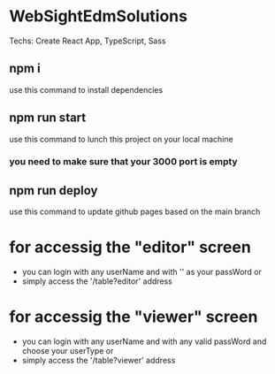 # WebSightEdmSolutions

Techs: Create React App, TypeScript, Sass

## npm i

use this command to install dependencies

## npm run start

use this command to lunch this project on your local machine

### you need to make sure that your 3000 port is empty

## npm run deploy

use this command to update github pages based on the main branch

# for accessig the "editor" screen

- you can login with any userName and with '' as your passWord
  or
- simply access the '/table?editor' address

# for accessig the "viewer" screen

- you can login with any userName and with any valid passWord and choose your userType
  or
- simply access the '/table?viewer' address
